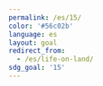 ```yaml
---
permalink: /es/15/
color: '#56c02b'
language: es
layout: goal
redirect_from:
  - /es/life-on-land/
sdg_goal: '15'
---
```

